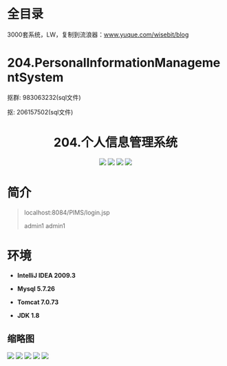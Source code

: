 # 全目录

3000套系统，LW，复制到流浪器：www.yuque.com/wisebit/blog

# 204.PersonalInformationManagementSystem

<p>抠群: 983063232(sql文件)</p>
<p>抠: 206157502(sql文件)</p>

<p><h1 align="center">204.个人信息管理系统</h1></p>


<p align="center">
	<img src="https://img.shields.io/badge/jdk-1.8-orange.svg"/>
    <img src="https://img.shields.io/badge/servlet-5.x-lightgrey.svg"/>
    <img src="https://img.shields.io/badge/jsp-3.x-blue.svg"/>
    <img src="https://img.shields.io/badge/jdbc-5.x-yellow.svg"/>
</p>

# 简介
>
> 
> 
> localhost:8084/PIMS/login.jsp
> 
> admin1   admin1

# 环境

- <b>IntelliJ IDEA 2009.3</b>

- <b>Mysql 5.7.26</b>

- <b>Tomcat 7.0.73</b>

- <b>JDK 1.8</b>




## 缩略图

![](https://bitwise.oss-cn-heyuan.aliyuncs.com/2024/9/10/78821e35-2b45-455a-a07f-a608d90baaec.png)
![](https://bitwise.oss-cn-heyuan.aliyuncs.com/2024/9/10/c836de8a-17d4-460c-91af-7d347096806e.png)
![](https://bitwise.oss-cn-heyuan.aliyuncs.com/2024/9/10/0344231a-519d-4e73-be35-69038bd0d16c.png)
![](https://bitwise.oss-cn-heyuan.aliyuncs.com/2024/9/10/b5ec019d-6d0b-48b9-b3e2-c1b1ef6e9c79.png)
![](https://bitwise.oss-cn-heyuan.aliyuncs.com/2024/9/10/f7759d58-1e56-4a2b-bdf1-809a27f7db7a.png)



